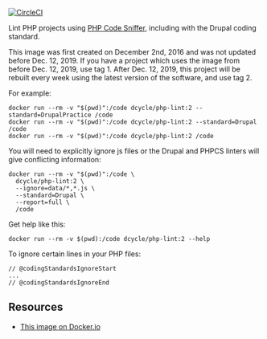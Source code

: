 [![CircleCI](https://circleci.com/gh/dcycle/docker-php-lint.svg?style=svg)](https://circleci.com/gh/dcycle/docker-php-lint)

Lint PHP projects using [PHP Code Sniffer](https://github.com/squizlabs/PHP_CodeSniffer), including with the Drupal coding standard.

This image was first created on December 2nd, 2016 and was not updated before Dec. 12, 2019. If you have a project which uses the image from before Dec. 12, 2019, use tag 1. After Dec. 12, 2019, this project will be rebuilt every week using the latest version of the software, and use tag 2.

For example:

    docker run --rm -v "$(pwd)":/code dcycle/php-lint:2 --standard=DrupalPractice /code
    docker run --rm -v "$(pwd)":/code dcycle/php-lint:2 --standard=Drupal /code
    docker run --rm -v "$(pwd)":/code dcycle/php-lint:2 /code

You will need to explicitly ignore js files or the Drupal and PHPCS linters will give conflicting information:

    docker run --rm -v "$(pwd)":/code \
      dcycle/php-lint:2 \
      --ignore=data/*,*.js \
      --standard=Drupal \
      --report=full \
      /code

Get help like this:

    docker run --rm -v $(pwd):/code dcycle/php-lint:2 --help

To ignore certain lines in your PHP files:

    // @codingStandardsIgnoreStart
    ...
    // @codingStandardsIgnoreEnd

Resources
-----

 * [This image on Docker.io](https://hub.docker.com/r/dcycle/php-lint/)
